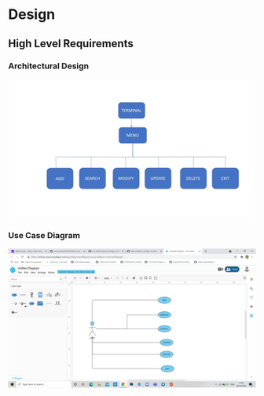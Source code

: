 # Design
## High Level Requirements
### Architectural Design
![Architectural_design](https://github.com/295578/mini_project29/blob/main/Images/Architectural.JPG)
### Use Case Diagram
![usecase_diagram](https://github.com/295578/mini_project29/blob/main/Images/usecase%20diagram.png)
